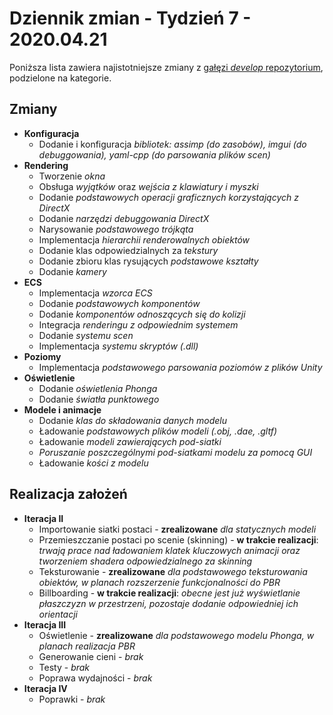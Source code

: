 # Dziennik zmian - Tydzień 7 - 2020.04.21

Poniższa lista zawiera najistotniejsze zmiany z [gałęzi _develop_ repozytorium](https://github.com/AdamJozwiak/PBL_Endless_Project/commits/develop), podzielone na kategorie.

## Zmiany

- **Konfiguracja**
  - Dodanie i konfiguracja _bibliotek: assimp (do zasobów), imgui (do debuggowania), yaml-cpp (do parsowania plików scen)_
- **Rendering**
  - Tworzenie _okna_
  - Obsługa _wyjątków_ oraz _wejścia z klawiatury i myszki_
  - Dodanie _podstawowych operacji graficznych korzystających z DirectX_
  - Dodanie _narzędzi debuggowania DirectX_
  - Narysowanie _podstawowego trójkąta_
  - Implementacja _hierarchii renderowalnych obiektów_
  - Dodanie klas odpowiedzialnych za _tekstury_
  - Dodanie zbioru klas rysujących _podstawowe kształty_
  - Dodanie _kamery_
- **ECS**
  - Implementacja _wzorca ECS_
  - Dodanie _podstawowych komponentów_
  - Dodanie _komponentów odnoszących się do kolizji_
  - Integracja _renderingu z odpowiednim systemem_
  - Dodanie _systemu scen_
  - Implementacja _systemu skryptów (.dll)_
- **Poziomy**
  - Implementacja _podstawowego parsowania poziomów z plików Unity_
- **Oświetlenie**
  - Dodanie _oświetlenia Phonga_
  - Dodanie _światła punktowego_
- **Modele i animacje**
  - Dodanie _klas do składowania danych modelu_
  - Ładowanie _podstawowych plików modeli (.obj, .dae, .gltf)_
  - Ładowanie _modeli zawierających pod-siatki_
  - _Poruszanie poszczególnymi pod-siatkami modelu za pomocą GUI_
  - Ładowanie _kości z modelu_

## Realizacja założeń

- **Iteracja II**
  - Importowanie siatki postaci - **zrealizowane** _dla statycznych modeli_
  - Przemieszczanie postaci po scenie (skinning) - **w trakcie realizacji**: _trwają prace nad ładowaniem klatek kluczowych animacji oraz tworzeniem shadera odpowiedzialnego za skinning_
  - Teksturowanie - **zrealizowane** _dla podstawowego teksturowania obiektów, w planach rozszerzenie funkcjonalności do PBR_
  - Billboarding - **w trakcie realizacji**: _obecne jest już wyświetlanie płaszczyzn w przestrzeni, pozostaje dodanie odpowiedniej ich orientacji_
- **Iteracja III**
  - Oświetlenie - **zrealizowane** _dla podstawowego modelu Phonga, w planach realizacja PBR_
  - Generowanie cieni - _brak_
  - Testy - _brak_
  - Poprawa wydajności - _brak_
- **Iteracja IV**
  - Poprawki - _brak_
